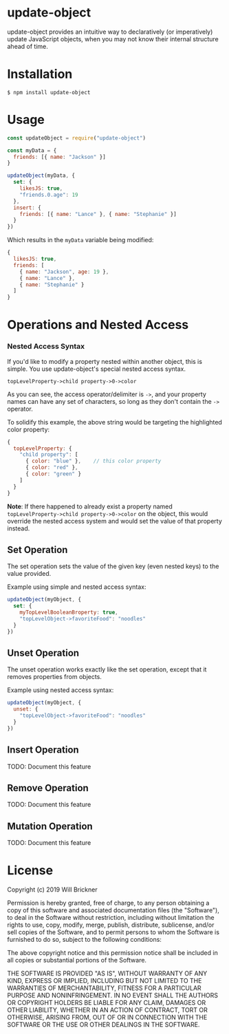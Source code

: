 # update-object

update-object provides an intuitive way to declaratively (or imperatively) update JavaScript objects, when you may not know their internal structure ahead of time.

# Installation

```shell
$ npm install update-object
```

# Usage

```javascript
const updateObject = require("update-object")

const myData = {
  friends: [{ name: "Jackson" }]
}

updateObject(myData, {
  set: {
    likesJS: true,
    "friends.0.age": 19
  },
  insert: {
    friends: [{ name: "Lance" }, { name: "Stephanie" }]
  }
})
```

Which results in the `myData` variable being modified:

```javascript
{
  likesJS: true,
  friends: [
    { name: "Jackson", age: 19 },
    { name: "Lance" },
    { name: "Stephanie" }
  ]
}
```

# Operations and Nested Access 

### Nested Access Syntax

If you'd like to modify a property nested within another object, this is simple.
You use update-object's special nested access syntax.

`topLevelProperty->child property->0->color`

As you can see, the access operator/delimiter is `->`, and your property names can have any set of characters, so long as they don't contain the `->` operator.

To solidify this example, the above string would be targeting the highlighted color property:

```javascript
{
  topLevelProperty: {
    "child property": [
      { color: "blue" },	// this color property
      { color: "red" },
      { color: "green" }
    ]
  }
}
```

**Note**: If there happened to already exist a property named `topLevelProperty->child property->0->color` on the object, this would override the nested access system and would set the value of that property instead.

## Set Operation

The set operation sets the value of the given key (even nested keys) to the value provided.

Example using simple and nested access syntax:

```javascript
updateObject(myObject, {
  set: {
    myTopLevelBooleanBroperty: true,
    "topLevelObject->favoriteFood": "noodles"
  }
})
```

## Unset Operation

The unset operation works exactly like the set operation, except that it removes properties from objects.

Example using nested access syntax:

```javascript
updateObject(myObject, {
  unset: {
    "topLevelObject->favoriteFood": "noodles"
  }
})
```

## Insert Operation

TODO: Document this feature

## Remove Operation

TODO: Document this feature

## Mutation Operation

TODO: Document this feature


# License

Copyright (c) 2019 Will Brickner

Permission is hereby granted, free of charge, to any person obtaining a copy
of this software and associated documentation files (the "Software"), to deal
in the Software without restriction, including without limitation the rights
to use, copy, modify, merge, publish, distribute, sublicense, and/or sell
copies of the Software, and to permit persons to whom the Software is
furnished to do so, subject to the following conditions:

The above copyright notice and this permission notice shall be included in all
copies or substantial portions of the Software.

THE SOFTWARE IS PROVIDED "AS IS", WITHOUT WARRANTY OF ANY KIND, EXPRESS OR
IMPLIED, INCLUDING BUT NOT LIMITED TO THE WARRANTIES OF MERCHANTABILITY,
FITNESS FOR A PARTICULAR PURPOSE AND NONINFRINGEMENT. IN NO EVENT SHALL THE
AUTHORS OR COPYRIGHT HOLDERS BE LIABLE FOR ANY CLAIM, DAMAGES OR OTHER
LIABILITY, WHETHER IN AN ACTION OF CONTRACT, TORT OR OTHERWISE, ARISING FROM,
OUT OF OR IN CONNECTION WITH THE SOFTWARE OR THE USE OR OTHER DEALINGS IN THE
SOFTWARE.